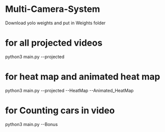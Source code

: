 # Multi-Camera-System
Download yolo weights and put in Weights folder
# for all projected videos
python3 main.py --projected
# for heat map and animated heat map
python3 main.py --projected --HeatMap --Animated_HeatMap
# for Counting cars in video 
python3 main.py --Bonus
